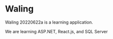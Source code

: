 # Waling

Waling 20220622a is a learning application.

We are learning ASP.NET, React.js, and SQL Server
